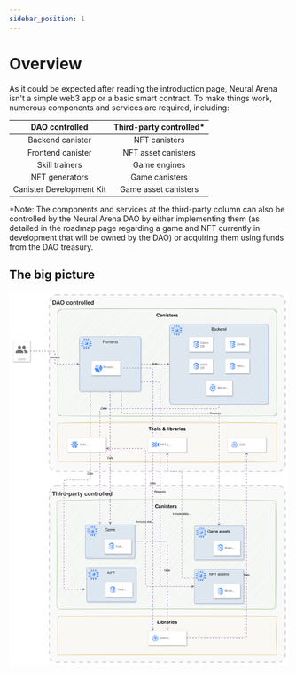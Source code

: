 ```yaml
---
sidebar_position: 1
---
```


# Overview

As it could be expected after reading the introduction page, Neural Arena isn't a simple web3 app or a basic smart contract. To make things work, numerous components and services are required, including:

|DAO controlled|Third-party controlled*|
|:--:|:--:|
|Backend canister|NFT canisters|
|Frontend canister|NFT asset canisters|
|Skill trainers|Game engines|
|NFT generators|Game canisters|
|Canister Development Kit|Game asset canisters|

*Note: The components and services at the third-party column can also be controlled by the Neural Arena DAO by either implementing them (as detailed in the roadmap page regarding a game and NFT currently in development that will be owned by the DAO) or acquiring them using funds from the DAO treasury.

## The big picture

![Logo](./img/architecture.svg)

